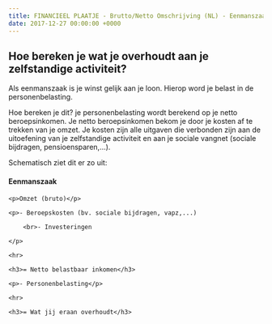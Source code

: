 ```yaml
---
title: FINANCIEEL PLAATJE - Brutto/Netto Omschrijving (NL) - Eenmanszaak
date: 2017-12-27 00:00:00 +0000
---
```

## Hoe bereken je wat je overhoudt aan je zelfstandige activiteit?

Als eenmanszaak is je winst gelijk aan je loon. Hierop word je belast in de personenbelasting.

Hoe bereken je dit? je personenbelasting wordt berekend op je netto beroepsinkomen. Je netto beroepsinkomen bekom je door je kosten af te trekken van je omzet.  Je kosten zijn alle uitgaven die verbonden zijn aan de uitoefening van je zelfstandige activiteit en aan je sociale vangnet (sociale bijdragen, pensioensparen,...).

Schematisch ziet dit er zo uit:

<h4>Eenmanszaak</h4>

<div class="grey-box">

    <p>Omzet (bruto)</p>
    
    <p>- Beroepskosten (bv. sociale bijdragen, vapz,...)
    
    	<br>- Investeringen
    
    </p>
    
    <hr>
    
    <h3>= Netto belastbaar inkomen</h3>
    
    <p>- Personenbelasting</p>
    
    <hr>
    
    <h3>= Wat jij eraan overhoudt</h3>

</div>